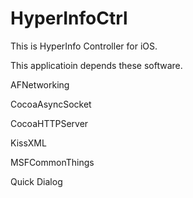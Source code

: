HyperInfoCtrl
=============
This is HyperInfo Controller for iOS.

This applicatioin depends these software.
 
 AFNetworking
 
 CocoaAsyncSocket
 
 CocoaHTTPServer
 
 KissXML
 
 MSFCommonThings
 
 Quick Dialog
